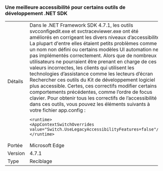 ### <a name="improved-accessibility-for-some-net-sdk-tools"></a>Une meilleure accessibilité pour certains outils de développement .NET SDK

|   |   |
|---|---|
|Détails|Dans le .NET Framework SDK 4.7.1, les outils svcconfigedit.exe et svctraceviewer.exe ont été améliorés en corrigeant les divers niveaux d’accessibilité. La plupart d'entre elles étaient petits problèmes comme un nom non défini ou certains modèles UI automation ne pas implémentés correctement. Alors que de nombreux utilisateurs ne pourraient être prenant en charge de ces valeurs incorrectes, les clients qui utilisent les technologies d’assistance comme les lecteurs d’écran Rechercher ces outils du Kit de développement logiciel plus accessible. Certes, ces correctifs modifier certains comportements précédentes, comme l’ordre de focus clavier. Pour obtenir tous les correctifs de l’accessibilité dans ces outils, vous pouvez les éléments suivants à votre fichier app.config :<pre><code class="language-xml">&lt;runtime&gt;&#13;&#10;&lt;AppContextSwitchOverrides value=&quot;Switch.UseLegacyAccessibilityFeatures=false&quot;/&gt;&#13;&#10;&lt;/runtime&gt;&#13;&#10;</code></pre>|
|Portée|Microsoft Edge|
|Version|4.7.1|
|Type|Reciblage|

